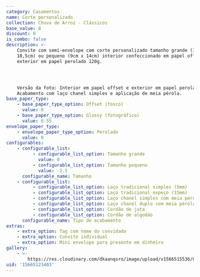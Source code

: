 ```yaml
---
category: Casamentos
name: Corte personalizado
collection: Chuva de Arroz - Clássicos
base_value: 8
discount: 0
is_combo: false
description: >-
    Convite com semi-envelope com corte personalizado tamanho grande (12,5cm x
    18,5cm) ou pequeno (9cm x 14cm) interior confeccionado em papel offset 240g e
    exterior em papel perolado 120g.




    Versão da foto: Interior em papel offset e exterior em papel perolado.
    Acabamento com laço chanel simples e aplicação de meia pérola.
base_paper_type:
    - base_paper_type_option: Offset (fosco)
      value: 0
    - base_paper_type_option: Glossy (fotográfico)
      value: 0.55
envelope_paper_type:
    - envelope_paper_type_option: Perolado
      value: 0
configurables:
    - configurable_list:
          - configurable_list_option: Tamanho grande
            value: 0
          - configurable_list_option: Tamanho pequeno
            value: -2.5
      configurable_name: Tamanho
    - configurable_list:
          - configurable_list_option: Laço tradicional simples (5mm)
          - configurable_list_option: Laço tradicional expeço (15mm)
          - configurable_list_option: Laço chanel simples com meia pérola
          - configurable_list_option: Laço chanel duplo com meia pérola
          - configurable_list_option: Cordão de juta
          - configurable_list_option: Cordão de algodão
      configurable_name: Tipo de acabamento
extras:
    - extra_option: Tag com nome do convidado
    - extra_option: Convite individual
    - extra_option: Mini envelope para presente em dinheiro
gallery:
    - >-
        https://res.cloudinary.com/dkaanqsro/image/upload/v1566515536/Casamentos/Modelo_Corte_personalizado_rqqanp.jpg
uid: '15665123403'
---
```

